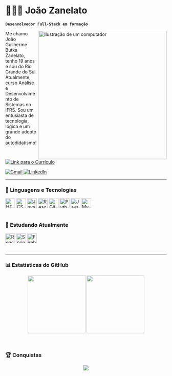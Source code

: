 # 👩🏻‍💻 João Zanelato

**`Desenvolvedor Full-Stack em formação`**

<img src="https://raw.githubusercontent.com/MicaelliMedeiros/micaellimedeiros/master/image/computer-illustration.png" alt="Ilustração de um computador" min-width="400px" max-width="400px" width="400px" align="right">

<p align="left">
  Me chamo João Guilherme Butka Zanelato, tenho 19 anos e sou do Rio Grande do Sul. Atualmente, curso Análise e Desenvolvimento de Sistemas no IFRS. Sou um entusiasta de tecnologia, lógica e um grande adepto do autodidatismo!
</p>

<p align="left">
  <a href="https://github.com/JoaoZanelato/joaozanelato/blob/main/João%20Guilherme%20Butka%20Zanelato%20(1).pdf" title="Currículo">
    <img src="https://img.shields.io/badge/Acessar-CV-blue?style=for-the-badge" alt="Link para o Currículo"/>
  </a>
</p>

<p align="left">
  <a href="mailto:jgbzanelato@gmail.com" title="Gmail">
    <img src="https://img.shields.io/badge/-Gmail-FF0000?style=flat-square&logo=gmail&logoColor=white" alt="Gmail"/>
  </a>
  
  <a href="https://www.linkedin.com/in/joaozanelato24" title="LinkedIn">
    <img src="https://img.shields.io/badge/-LinkedIn-0e76a8?style=flat-square&logo=Linkedin&logoColor=white" alt="LinkedIn"/>
  </a>
</p>

---

### 🚀 Linguagens e Tecnologias

<div align="left">
  <img alt="HTML" title="HTML" width="30px" src="https://cdn.jsdelivr.net/gh/devicons/devicon@latest/icons/html5/html5-original.svg" />
  <img alt="CSS" title="CSS" width="30px" src="https://cdn.jsdelivr.net/gh/devicons/devicon@latest/icons/css3/css3-original.svg" />
  <img alt="JavaScript" title="JavaScript" width="30px" src="https://cdn.jsdelivr.net/gh/devicons/devicon@latest/icons/javascript/javascript-original.svg" />
  <img alt="React" title="React" width="30px" src="https://cdn.jsdelivr.net/gh/devicons/devicon@latest/icons/react/react-original.svg" />
  <img alt="Git" title="Git" width="30px" src="https://cdn.jsdelivr.net/gh/devicons/devicon@latest/icons/git/git-original.svg" />
  <img alt="Python" title="Python" width="30px" src="https://cdn.jsdelivr.net/gh/devicons/devicon@latest/icons/python/python-original.svg" />
  <img alt="Java" title="Java" width="30px" src="https://cdn.jsdelivr.net/gh/devicons/devicon@latest/icons/java/java-original.svg" />
  <img alt="MySQL" title="MySQL" width="30px" src="https://cdn.jsdelivr.net/gh/devicons/devicon@latest/icons/mysql/mysql-original.svg" />
</div>

<br/>

### 📖 Estudando Atualmente

<div align="left">
  <img alt="React" title="React" width="30px" src="https://cdn.jsdelivr.net/gh/devicons/devicon@latest/icons/react/react-original.svg" />
  <img alt="Spring" title="Spring" width="30px" src="https://cdn.jsdelivr.net/gh/devicons/devicon@latest/icons/spring/spring-original.svg" />
  <img alt="Firebase" title="Firebase" width="30px" src="https://cdn.jsdelivr.net/gh/devicons/devicon@latest/icons/firebase/firebase-original.svg" />
</div>

<br/>

---

### 📊 Estatísticas do GitHub

<p align="center">
  <img height="180em" src="https://github-readme-stats.vercel.app/api?username=joaozanelato&show_icons=true&theme=tokyonight&include_all_commits=true&locale=pt-br" />
  <img height="180em" src="https://github-readme-stats.vercel.app/api/top-langs/?username=joaozanelato&theme=tokyonight&layout=compact&custom_title=Top%20Linguagens&langs_count=9" />
</p>

<br/>

### 🏆 Conquistas

<p align="center">
  <img src="https://github-profile-trophy.vercel.app/?username=joaozanelato&column=7&theme=darkhub&no-frame=true&no-bg=true" />
</p>
